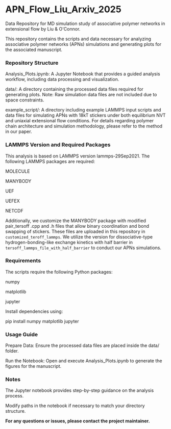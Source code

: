 # APN_Flow_Liu_Arxiv_2025
Data Repository for MD simulation study of associative polymer networks in extensional flow by Liu &amp; O'Connor.

This repository contains the scripts and data necessary for analyzing associative polymer networks (APNs) simulations and generating plots for the associated manuscript.

### Repository Structure

Analysis_Plots.ipynb: A Jupyter Notebook that provides a guided analysis workflow, including data processing and visualization.

data/: A directory containing the processed data files required for generating plots. Note: Raw simulation data files are not included due to space constraints.

example_script/: A directory including example LAMMPS input scripts and data files for simulating APNs with 18kT stickers under both equilibrium NVT and uniaxial extensional flow conditions. For details regarding polymer chain architecture and simulation methodology, please refer to the method in our paper.

### LAMMPS Version and Required Packages

This analysis is based on LAMMPS version lammps-29Sep2021. The following LAMMPS packages are required:

MOLECULE

MANYBODY

UEF

UEFEX

NETCDF

Additionally, we customize the MANYBODY package with modified pair_tersoff .cpp and .h files that allow binary coordination and bond swapping of stickers. These files are uploaded in this repository in `customized_teroff_lammps`. We utilize the version for dissociative-type hydrogen-bonding-like exchange kinetics with half barrier in `tersoff_lammps_file_with_half_barrier` to conduct our APNs simulations.

### Requirements

The scripts require the following Python packages:

numpy

matplotlib

jupyter

Install dependencies using:

pip install numpy matplotlib jupyter

### Usage Guide

Prepare Data: Ensure the processed data files are placed inside the data/ folder.

Run the Notebook: Open and execute Analysis_Plots.ipynb to generate the figures for the manuscript.

### Notes

The Jupyter notebook provides step-by-step guidance on the analysis process.

Modify paths in the notebook if necessary to match your directory structure.

**For any questions or issues, please contact the project maintainer.**
